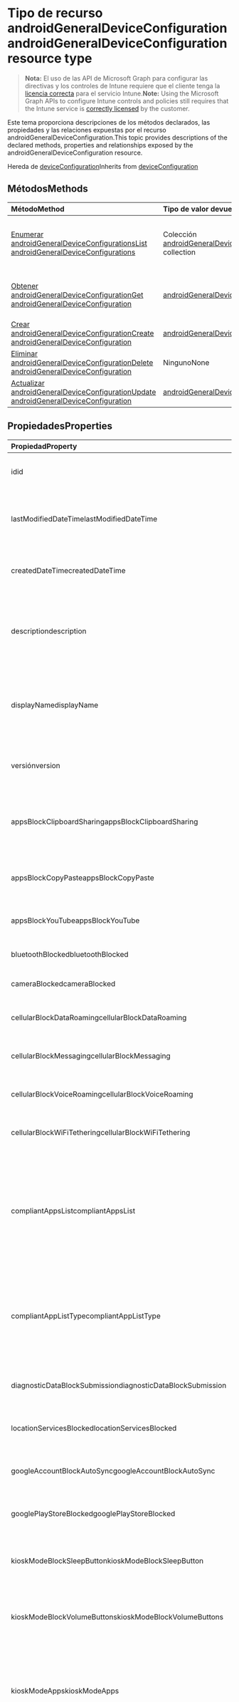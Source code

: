 # <a name="androidgeneraldeviceconfiguration-resource-type"></a><span data-ttu-id="9fc72-101">Tipo de recurso androidGeneralDeviceConfiguration</span><span class="sxs-lookup"><span data-stu-id="9fc72-101">androidGeneralDeviceConfiguration resource type</span></span>

> <span data-ttu-id="9fc72-102">**Nota:** El uso de las API de Microsoft Graph para configurar las directivas y los controles de Intune requiere que el cliente tenga la [licencia correcta](https://go.microsoft.com/fwlink/?linkid=839381) para el servicio Intune.</span><span class="sxs-lookup"><span data-stu-id="9fc72-102">**Note:** Using the Microsoft Graph APIs to configure Intune controls and policies still requires that the Intune service is [correctly licensed](https://go.microsoft.com/fwlink/?linkid=839381) by the customer.</span></span>

<span data-ttu-id="9fc72-103">Este tema proporciona descripciones de los métodos declarados, las propiedades y las relaciones expuestas por el recurso androidGeneralDeviceConfiguration.</span><span class="sxs-lookup"><span data-stu-id="9fc72-103">This topic provides descriptions of the declared methods, properties and relationships exposed by the androidGeneralDeviceConfiguration resource.</span></span>

<span data-ttu-id="9fc72-104">Hereda de [deviceConfiguration](../resources/intune_deviceconfig_deviceconfiguration.md)</span><span class="sxs-lookup"><span data-stu-id="9fc72-104">Inherits from [deviceConfiguration](../resources/intune_deviceconfig_deviceconfiguration.md)</span></span>

## <a name="methods"></a><span data-ttu-id="9fc72-105">Métodos</span><span class="sxs-lookup"><span data-stu-id="9fc72-105">Methods</span></span>
|<span data-ttu-id="9fc72-106">Método</span><span class="sxs-lookup"><span data-stu-id="9fc72-106">Method</span></span>|<span data-ttu-id="9fc72-107">Tipo de valor devuelto</span><span class="sxs-lookup"><span data-stu-id="9fc72-107">Return Type</span></span>|<span data-ttu-id="9fc72-108">Descripción</span><span class="sxs-lookup"><span data-stu-id="9fc72-108">Description</span></span>|
|:---|:---|:---|
|[<span data-ttu-id="9fc72-109">Enumerar androidGeneralDeviceConfigurations</span><span class="sxs-lookup"><span data-stu-id="9fc72-109">List androidGeneralDeviceConfigurations</span></span>](../api/intune_deviceconfig_androidgeneraldeviceconfiguration_list.md)|<span data-ttu-id="9fc72-110">Colección [androidGeneralDeviceConfiguration](../resources/intune_deviceconfig_androidgeneraldeviceconfiguration.md)</span><span class="sxs-lookup"><span data-stu-id="9fc72-110">[androidGeneralDeviceConfiguration](../resources/intune_deviceconfig_androidgeneraldeviceconfiguration.md) collection</span></span>|<span data-ttu-id="9fc72-111">Enumere las propiedades y las relaciones de los objetos [androidGeneralDeviceConfiguration](../resources/intune_deviceconfig_androidgeneraldeviceconfiguration.md).</span><span class="sxs-lookup"><span data-stu-id="9fc72-111">List properties and relationships of the [androidGeneralDeviceConfiguration](../resources/intune_deviceconfig_androidgeneraldeviceconfiguration.md) objects.</span></span>|
|[<span data-ttu-id="9fc72-112">Obtener androidGeneralDeviceConfiguration</span><span class="sxs-lookup"><span data-stu-id="9fc72-112">Get androidGeneralDeviceConfiguration</span></span>](../api/intune_deviceconfig_androidgeneraldeviceconfiguration_get.md)|[<span data-ttu-id="9fc72-113">androidGeneralDeviceConfiguration</span><span class="sxs-lookup"><span data-stu-id="9fc72-113">androidGeneralDeviceConfiguration</span></span>](../resources/intune_deviceconfig_androidgeneraldeviceconfiguration.md)|<span data-ttu-id="9fc72-114">Lea las propiedades y las relaciones del objeto [androidGeneralDeviceConfiguration](../resources/intune_deviceconfig_androidgeneraldeviceconfiguration.md).</span><span class="sxs-lookup"><span data-stu-id="9fc72-114">Read properties and relationships of [plannerTaskDetails](../resources/intune_deviceconfig_androidgeneraldeviceconfiguration.md) object.</span></span>|
|[<span data-ttu-id="9fc72-115">Crear androidGeneralDeviceConfiguration</span><span class="sxs-lookup"><span data-stu-id="9fc72-115">Create androidGeneralDeviceConfiguration</span></span>](../api/intune_deviceconfig_androidgeneraldeviceconfiguration_create.md)|[<span data-ttu-id="9fc72-116">androidGeneralDeviceConfiguration</span><span class="sxs-lookup"><span data-stu-id="9fc72-116">androidGeneralDeviceConfiguration</span></span>](../resources/intune_deviceconfig_androidgeneraldeviceconfiguration.md)|<span data-ttu-id="9fc72-117">Cree un objeto [androidGeneralDeviceConfiguration](../resources/intune_deviceconfig_androidgeneraldeviceconfiguration.md).</span><span class="sxs-lookup"><span data-stu-id="9fc72-117">Create a new [plannerBucket](../resources/intune_deviceconfig_androidgeneraldeviceconfiguration.md) object.</span></span>|
|[<span data-ttu-id="9fc72-118">Eliminar androidGeneralDeviceConfiguration</span><span class="sxs-lookup"><span data-stu-id="9fc72-118">Delete androidGeneralDeviceConfiguration</span></span>](../api/intune_deviceconfig_androidgeneraldeviceconfiguration_delete.md)|<span data-ttu-id="9fc72-119">Ninguno</span><span class="sxs-lookup"><span data-stu-id="9fc72-119">None</span></span>|<span data-ttu-id="9fc72-120">Elimina un [androidGeneralDeviceConfiguration](../resources/intune_deviceconfig_androidgeneraldeviceconfiguration.md).</span><span class="sxs-lookup"><span data-stu-id="9fc72-120">Deletes a [androidGeneralDeviceConfiguration](../resources/intune_deviceconfig_androidgeneraldeviceconfiguration.md).</span></span>|
|[<span data-ttu-id="9fc72-121">Actualizar androidGeneralDeviceConfiguration</span><span class="sxs-lookup"><span data-stu-id="9fc72-121">Update androidGeneralDeviceConfiguration</span></span>](../api/intune_deviceconfig_androidgeneraldeviceconfiguration_update.md)|[<span data-ttu-id="9fc72-122">androidGeneralDeviceConfiguration</span><span class="sxs-lookup"><span data-stu-id="9fc72-122">androidGeneralDeviceConfiguration</span></span>](../resources/intune_deviceconfig_androidgeneraldeviceconfiguration.md)|<span data-ttu-id="9fc72-123">Actualice las propiedades de un objeto [androidGeneralDeviceConfiguration](../resources/intune_deviceconfig_androidgeneraldeviceconfiguration.md).</span><span class="sxs-lookup"><span data-stu-id="9fc72-123">Update the properties of a [calendar](../resources/intune_deviceconfig_androidgeneraldeviceconfiguration.md) object.</span></span>|

## <a name="properties"></a><span data-ttu-id="9fc72-124">Propiedades</span><span class="sxs-lookup"><span data-stu-id="9fc72-124">Properties</span></span>
|<span data-ttu-id="9fc72-125">Propiedad</span><span class="sxs-lookup"><span data-stu-id="9fc72-125">Property</span></span>|<span data-ttu-id="9fc72-126">Tipo</span><span class="sxs-lookup"><span data-stu-id="9fc72-126">Type</span></span>|<span data-ttu-id="9fc72-127">Descripción</span><span class="sxs-lookup"><span data-stu-id="9fc72-127">Description</span></span>|
|:---|:---|:---|
|<span data-ttu-id="9fc72-128">id</span><span class="sxs-lookup"><span data-stu-id="9fc72-128">id</span></span>|<span data-ttu-id="9fc72-129">Cadena</span><span class="sxs-lookup"><span data-stu-id="9fc72-129">String</span></span>|<span data-ttu-id="9fc72-130">Clave de la entidad.</span><span class="sxs-lookup"><span data-stu-id="9fc72-130">Key of the setting.</span></span> <span data-ttu-id="9fc72-131">Heredado de [deviceConfiguration](../resources/intune_deviceconfig_deviceconfiguration.md)</span><span class="sxs-lookup"><span data-stu-id="9fc72-131">Inherited from [deviceConfiguration](../resources/intune_deviceconfig_deviceconfiguration.md)</span></span>|
|<span data-ttu-id="9fc72-132">lastModifiedDateTime</span><span class="sxs-lookup"><span data-stu-id="9fc72-132">lastModifiedDateTime</span></span>|<span data-ttu-id="9fc72-133">DateTimeOffset</span><span class="sxs-lookup"><span data-stu-id="9fc72-133">DateTimeOffset</span></span>|<span data-ttu-id="9fc72-134">Fecha y hora en la que se modificó el objeto por última vez.</span><span class="sxs-lookup"><span data-stu-id="9fc72-134">Indicates the date the object was last modified.</span></span> <span data-ttu-id="9fc72-135">Heredado de [deviceConfiguration](../resources/intune_deviceconfig_deviceconfiguration.md)</span><span class="sxs-lookup"><span data-stu-id="9fc72-135">Inherited from [deviceConfiguration](../resources/intune_deviceconfig_deviceconfiguration.md)</span></span>|
|<span data-ttu-id="9fc72-136">createdDateTime</span><span class="sxs-lookup"><span data-stu-id="9fc72-136">createdDateTime</span></span>|<span data-ttu-id="9fc72-137">DateTimeOffset</span><span class="sxs-lookup"><span data-stu-id="9fc72-137">DateTimeOffset</span></span>|<span data-ttu-id="9fc72-138">Fecha y hora en la que se creó el objeto.</span><span class="sxs-lookup"><span data-stu-id="9fc72-138">DateTime the object was created.</span></span> <span data-ttu-id="9fc72-139">Heredado de [deviceConfiguration](../resources/intune_deviceconfig_deviceconfiguration.md)</span><span class="sxs-lookup"><span data-stu-id="9fc72-139">Inherited from [deviceConfiguration](../resources/intune_deviceconfig_deviceconfiguration.md)</span></span>|
|<span data-ttu-id="9fc72-140">description</span><span class="sxs-lookup"><span data-stu-id="9fc72-140">description</span></span>|<span data-ttu-id="9fc72-141">Cadena</span><span class="sxs-lookup"><span data-stu-id="9fc72-141">String</span></span>|<span data-ttu-id="9fc72-142">Descripción proporcionada por el administrador de la configuración del dispositivo.</span><span class="sxs-lookup"><span data-stu-id="9fc72-142">Admin provided description of the Device Configuration.</span></span> <span data-ttu-id="9fc72-143">Heredado de [deviceConfiguration](../resources/intune_deviceconfig_deviceconfiguration.md)</span><span class="sxs-lookup"><span data-stu-id="9fc72-143">Inherited from [deviceConfiguration](../resources/intune_deviceconfig_deviceconfiguration.md)</span></span>|
|<span data-ttu-id="9fc72-144">displayName</span><span class="sxs-lookup"><span data-stu-id="9fc72-144">displayName</span></span>|<span data-ttu-id="9fc72-145">Cadena</span><span class="sxs-lookup"><span data-stu-id="9fc72-145">String</span></span>|<span data-ttu-id="9fc72-146">Nombre proporcionado por el administrador de la configuración del dispositivo.</span><span class="sxs-lookup"><span data-stu-id="9fc72-146">Admin provided name of the device configuration.</span></span> <span data-ttu-id="9fc72-147">Heredado de [deviceConfiguration](../resources/intune_deviceconfig_deviceconfiguration.md)</span><span class="sxs-lookup"><span data-stu-id="9fc72-147">Inherited from [deviceConfiguration](../resources/intune_deviceconfig_deviceconfiguration.md)</span></span>|
|<span data-ttu-id="9fc72-148">versión</span><span class="sxs-lookup"><span data-stu-id="9fc72-148">version</span></span>|<span data-ttu-id="9fc72-149">Int32</span><span class="sxs-lookup"><span data-stu-id="9fc72-149">Int32</span></span>|<span data-ttu-id="9fc72-150">Versión de la configuración del dispositivo.</span><span class="sxs-lookup"><span data-stu-id="9fc72-150">Version of the device configuration.</span></span> <span data-ttu-id="9fc72-151">Heredado de [deviceConfiguration](../resources/intune_deviceconfig_deviceconfiguration.md)</span><span class="sxs-lookup"><span data-stu-id="9fc72-151">Inherited from [deviceConfiguration](../resources/intune_deviceconfig_deviceconfiguration.md)</span></span>|
|<span data-ttu-id="9fc72-152">appsBlockClipboardSharing</span><span class="sxs-lookup"><span data-stu-id="9fc72-152">appsBlockClipboardSharing</span></span>|<span data-ttu-id="9fc72-153">Booleano</span><span class="sxs-lookup"><span data-stu-id="9fc72-153">Boolean</span></span>|<span data-ttu-id="9fc72-154">Indica si se va a impedir el uso compartido del Portapapeles para copiar y pegar entre aplicaciones.</span><span class="sxs-lookup"><span data-stu-id="9fc72-154">Indicates whether or not to block clipboard sharing to copy and paste between applications.</span></span>|
|<span data-ttu-id="9fc72-155">appsBlockCopyPaste</span><span class="sxs-lookup"><span data-stu-id="9fc72-155">appsBlockCopyPaste</span></span>|<span data-ttu-id="9fc72-156">Booleano</span><span class="sxs-lookup"><span data-stu-id="9fc72-156">Boolean</span></span>|<span data-ttu-id="9fc72-157">Indica si se va a impedir copiar y pegar en las aplicaciones.</span><span class="sxs-lookup"><span data-stu-id="9fc72-157">Indicates whether or not to block copy and paste within applications.</span></span>|
|<span data-ttu-id="9fc72-158">appsBlockYouTube</span><span class="sxs-lookup"><span data-stu-id="9fc72-158">appsBlockYouTube</span></span>|<span data-ttu-id="9fc72-159">Booleano</span><span class="sxs-lookup"><span data-stu-id="9fc72-159">Boolean</span></span>|<span data-ttu-id="9fc72-160">Indica si se va a bloquear la aplicación YouTube.</span><span class="sxs-lookup"><span data-stu-id="9fc72-160">Indicates whether or not to block the YouTube app.</span></span>|
|<span data-ttu-id="9fc72-161">bluetoothBlocked</span><span class="sxs-lookup"><span data-stu-id="9fc72-161">bluetoothBlocked</span></span>|<span data-ttu-id="9fc72-162">Booleano</span><span class="sxs-lookup"><span data-stu-id="9fc72-162">Boolean</span></span>|<span data-ttu-id="9fc72-163">Indica si se va a bloquear el Bluetooth.</span><span class="sxs-lookup"><span data-stu-id="9fc72-163">Indicates whether or not to block Bluetooth.</span></span>|
|<span data-ttu-id="9fc72-164">cameraBlocked</span><span class="sxs-lookup"><span data-stu-id="9fc72-164">cameraBlocked</span></span>|<span data-ttu-id="9fc72-165">Booleano</span><span class="sxs-lookup"><span data-stu-id="9fc72-165">Boolean</span></span>|<span data-ttu-id="9fc72-166">Indica si se va a impedir usar la cámara.</span><span class="sxs-lookup"><span data-stu-id="9fc72-166">Indicates whether or not to block the use of the camera.</span></span>|
|<span data-ttu-id="9fc72-167">cellularBlockDataRoaming</span><span class="sxs-lookup"><span data-stu-id="9fc72-167">cellularBlockDataRoaming</span></span>|<span data-ttu-id="9fc72-168">Booleano</span><span class="sxs-lookup"><span data-stu-id="9fc72-168">Boolean</span></span>|<span data-ttu-id="9fc72-169">Indica si se va a bloquear la itinerancia de datos.</span><span class="sxs-lookup"><span data-stu-id="9fc72-169">Indicates whether or not to block data roaming.</span></span>|
|<span data-ttu-id="9fc72-170">cellularBlockMessaging</span><span class="sxs-lookup"><span data-stu-id="9fc72-170">cellularBlockMessaging</span></span>|<span data-ttu-id="9fc72-171">Booleano</span><span class="sxs-lookup"><span data-stu-id="9fc72-171">Boolean</span></span>|<span data-ttu-id="9fc72-172">Indica si se va a impedir la mensajería SMS/MMS.</span><span class="sxs-lookup"><span data-stu-id="9fc72-172">Indicates whether or not to block SMS/MMS messaging.</span></span>|
|<span data-ttu-id="9fc72-173">cellularBlockVoiceRoaming</span><span class="sxs-lookup"><span data-stu-id="9fc72-173">cellularBlockVoiceRoaming</span></span>|<span data-ttu-id="9fc72-174">Booleano</span><span class="sxs-lookup"><span data-stu-id="9fc72-174">Boolean</span></span>|<span data-ttu-id="9fc72-175">Indica si se va a bloquear la itinerancia de voz.</span><span class="sxs-lookup"><span data-stu-id="9fc72-175">Indicates whether or not to block voice roaming.</span></span>|
|<span data-ttu-id="9fc72-176">cellularBlockWiFiTethering</span><span class="sxs-lookup"><span data-stu-id="9fc72-176">cellularBlockWiFiTethering</span></span>|<span data-ttu-id="9fc72-177">Booleano</span><span class="sxs-lookup"><span data-stu-id="9fc72-177">Boolean</span></span>|<span data-ttu-id="9fc72-178">Indica si se va a bloquear la sincronización de tethering Wi-Fi.</span><span class="sxs-lookup"><span data-stu-id="9fc72-178">Indicates whether or not to block syncing Wi-Fi tethering.</span></span>|
|<span data-ttu-id="9fc72-179">compliantAppsList</span><span class="sxs-lookup"><span data-stu-id="9fc72-179">compliantAppsList</span></span>|<span data-ttu-id="9fc72-180">Colección [appListItem](../resources/intune_deviceconfig_applistitem.md)</span><span class="sxs-lookup"><span data-stu-id="9fc72-180">[appListItem](../resources/intune_deviceconfig_applistitem.md) collection</span></span>|<span data-ttu-id="9fc72-181">Lista de aplicaciones en el cumplimiento (sea lista de permitidos o de bloqueados, controlado por CompliantAppListType).</span><span class="sxs-lookup"><span data-stu-id="9fc72-181">List of apps in the compliance (either allow list or block list, controlled by CompliantAppListType).</span></span> <span data-ttu-id="9fc72-182">Esta colección puede contener un máximo de 10 000 elementos.</span><span class="sxs-lookup"><span data-stu-id="9fc72-182">This collection can contain a maximum of 10000 elements.</span></span>|
|<span data-ttu-id="9fc72-183">compliantAppListType</span><span class="sxs-lookup"><span data-stu-id="9fc72-183">compliantAppListType</span></span>|<span data-ttu-id="9fc72-184">Cadena</span><span class="sxs-lookup"><span data-stu-id="9fc72-184">String</span></span>|<span data-ttu-id="9fc72-185">Tipo de lista que se encuentra en la CompliantAppsList.</span><span class="sxs-lookup"><span data-stu-id="9fc72-185">Type of list that is in the CompliantAppsList.</span></span> <span data-ttu-id="9fc72-186">Los valores posibles son: `none`, `appsInListCompliant` y `appsNotInListCompliant`.</span><span class="sxs-lookup"><span data-stu-id="9fc72-186">Possible values are: `none`, `appsInListCompliant`, `appsNotInListCompliant`.</span></span>|
|<span data-ttu-id="9fc72-187">diagnosticDataBlockSubmission</span><span class="sxs-lookup"><span data-stu-id="9fc72-187">diagnosticDataBlockSubmission</span></span>|<span data-ttu-id="9fc72-188">Booleano</span><span class="sxs-lookup"><span data-stu-id="9fc72-188">Boolean</span></span>|<span data-ttu-id="9fc72-189">Indica si se va a bloquear el envío de datos de diagnóstico.</span><span class="sxs-lookup"><span data-stu-id="9fc72-189">Indicates whether or not to block diagnostic data submission.</span></span>|
|<span data-ttu-id="9fc72-190">locationServicesBlocked</span><span class="sxs-lookup"><span data-stu-id="9fc72-190">locationServicesBlocked</span></span>|<span data-ttu-id="9fc72-191">Booleano</span><span class="sxs-lookup"><span data-stu-id="9fc72-191">Boolean</span></span>|<span data-ttu-id="9fc72-192">Indica si se van a bloquear los servicios de ubicación.</span><span class="sxs-lookup"><span data-stu-id="9fc72-192">Indicates whether or not to block location services.</span></span>|
|<span data-ttu-id="9fc72-193">googleAccountBlockAutoSync</span><span class="sxs-lookup"><span data-stu-id="9fc72-193">googleAccountBlockAutoSync</span></span>|<span data-ttu-id="9fc72-194">Booleano</span><span class="sxs-lookup"><span data-stu-id="9fc72-194">Boolean</span></span>|<span data-ttu-id="9fc72-195">Indica si se va a impedir la sincronización automática de cuentas de Google.</span><span class="sxs-lookup"><span data-stu-id="9fc72-195">Indicates whether or not to block Google account auto sync.</span></span>|
|<span data-ttu-id="9fc72-196">googlePlayStoreBlocked</span><span class="sxs-lookup"><span data-stu-id="9fc72-196">googlePlayStoreBlocked</span></span>|<span data-ttu-id="9fc72-197">Booleano</span><span class="sxs-lookup"><span data-stu-id="9fc72-197">Boolean</span></span>|<span data-ttu-id="9fc72-198">Indica si se va a bloquear la Google Play Store.</span><span class="sxs-lookup"><span data-stu-id="9fc72-198">Indicates whether or not to block the Google Play store.</span></span>|
|<span data-ttu-id="9fc72-199">kioskModeBlockSleepButton</span><span class="sxs-lookup"><span data-stu-id="9fc72-199">kioskModeBlockSleepButton</span></span>|<span data-ttu-id="9fc72-200">Booleano</span><span class="sxs-lookup"><span data-stu-id="9fc72-200">Boolean</span></span>|<span data-ttu-id="9fc72-201">Indica si se va a bloquear el botón de suspensión de pantalla durante el modo de pantalla completa.</span><span class="sxs-lookup"><span data-stu-id="9fc72-201">Indicates whether or not to block the screen sleep button while in Kiosk Mode.</span></span>|
|<span data-ttu-id="9fc72-202">kioskModeBlockVolumeButtons</span><span class="sxs-lookup"><span data-stu-id="9fc72-202">kioskModeBlockVolumeButtons</span></span>|<span data-ttu-id="9fc72-203">Booleano</span><span class="sxs-lookup"><span data-stu-id="9fc72-203">Boolean</span></span>|<span data-ttu-id="9fc72-204">Indica si se van a bloquear los botones de volumen durante el modo de pantalla completa.</span><span class="sxs-lookup"><span data-stu-id="9fc72-204">Indicates whether or not to block the volume buttons while in Kiosk Mode.</span></span>|
|<span data-ttu-id="9fc72-205">kioskModeApps</span><span class="sxs-lookup"><span data-stu-id="9fc72-205">kioskModeApps</span></span>|<span data-ttu-id="9fc72-206">Colección [appListItem](../resources/intune_deviceconfig_applistitem.md)</span><span class="sxs-lookup"><span data-stu-id="9fc72-206">[appListItem](../resources/intune_deviceconfig_applistitem.md) collection</span></span>|<span data-ttu-id="9fc72-207">Una lista de aplicaciones que se podrán ejecutar cuando el dispositivo esté en modo de pantalla completa.</span><span class="sxs-lookup"><span data-stu-id="9fc72-207">A list of apps that will be allowed to run when the device is in Kiosk Mode.</span></span> <span data-ttu-id="9fc72-208">Esta colección puede contener un máximo de 500 elementos.</span><span class="sxs-lookup"><span data-stu-id="9fc72-208">This collection can contain a maximum of 500 elements.</span></span>|
|<span data-ttu-id="9fc72-209">nfcBlocked</span><span class="sxs-lookup"><span data-stu-id="9fc72-209">nfcBlocked</span></span>|<span data-ttu-id="9fc72-210">Booleano</span><span class="sxs-lookup"><span data-stu-id="9fc72-210">Boolean</span></span>|<span data-ttu-id="9fc72-211">Indica si se va a bloquear la transmisión de datos en proximidad.</span><span class="sxs-lookup"><span data-stu-id="9fc72-211">Indicates whether or not to block Near-Field Communication.</span></span>|
|<span data-ttu-id="9fc72-212">passwordBlockFingerprintUnlock</span><span class="sxs-lookup"><span data-stu-id="9fc72-212">passwordBlockFingerprintUnlock</span></span>|<span data-ttu-id="9fc72-213">Booleano</span><span class="sxs-lookup"><span data-stu-id="9fc72-213">Boolean</span></span>|<span data-ttu-id="9fc72-214">Indica si se va a impedir el desbloqueo por huella dactilar.</span><span class="sxs-lookup"><span data-stu-id="9fc72-214">Indicates whether or not to block fingerprint unlock.</span></span>|
|<span data-ttu-id="9fc72-215">passwordBlockTrustAgents</span><span class="sxs-lookup"><span data-stu-id="9fc72-215">passwordBlockTrustAgents</span></span>|<span data-ttu-id="9fc72-216">Booleano</span><span class="sxs-lookup"><span data-stu-id="9fc72-216">Boolean</span></span>|<span data-ttu-id="9fc72-217">Indica si se va a bloquear Smart Lock y otros agentes de confianza.</span><span class="sxs-lookup"><span data-stu-id="9fc72-217">Indicates whether or not to block Smart Lock and other trust agents.</span></span>|
|<span data-ttu-id="9fc72-218">passwordExpirationDays</span><span class="sxs-lookup"><span data-stu-id="9fc72-218">passwordExpirationDays</span></span>|<span data-ttu-id="9fc72-219">Int32</span><span class="sxs-lookup"><span data-stu-id="9fc72-219">Int32</span></span>|<span data-ttu-id="9fc72-220">Número de días antes de que expire la contraseña.</span><span class="sxs-lookup"><span data-stu-id="9fc72-220">Number of days before the password expires.</span></span> <span data-ttu-id="9fc72-221">Valores válidos de 1 a 365</span><span class="sxs-lookup"><span data-stu-id="9fc72-221">Valid values 1 to 365</span></span>|
|<span data-ttu-id="9fc72-222">passwordMinimumLength</span><span class="sxs-lookup"><span data-stu-id="9fc72-222">passwordMinimumLength</span></span>|<span data-ttu-id="9fc72-223">Int32</span><span class="sxs-lookup"><span data-stu-id="9fc72-223">Int32</span></span>|<span data-ttu-id="9fc72-224">Longitud mínima de las contraseñas.</span><span class="sxs-lookup"><span data-stu-id="9fc72-224">Minimum length of passwords.</span></span> <span data-ttu-id="9fc72-225">Valores válidos de 4 a 16</span><span class="sxs-lookup"><span data-stu-id="9fc72-225">Valid values 4 to 16</span></span>|
|<span data-ttu-id="9fc72-226">passwordMinutesOfInactivityBeforeScreenTimeout</span><span class="sxs-lookup"><span data-stu-id="9fc72-226">passwordMinutesOfInactivityBeforeScreenTimeout</span></span>|<span data-ttu-id="9fc72-227">Int32</span><span class="sxs-lookup"><span data-stu-id="9fc72-227">Int32</span></span>|<span data-ttu-id="9fc72-228">Minutos de inactividad antes de que se agote el tiempo de espera de la pantalla.</span><span class="sxs-lookup"><span data-stu-id="9fc72-228">Minutes of inactivity before the screen times out.</span></span>|
|<span data-ttu-id="9fc72-229">passwordPreviousPasswordBlockCount</span><span class="sxs-lookup"><span data-stu-id="9fc72-229">passwordPreviousPasswordBlockCount</span></span>|<span data-ttu-id="9fc72-230">Int32</span><span class="sxs-lookup"><span data-stu-id="9fc72-230">Int32</span></span>|<span data-ttu-id="9fc72-231">Número de contraseñas anteriores que bloquear.</span><span class="sxs-lookup"><span data-stu-id="9fc72-231">Number of previous passwords to block.</span></span> <span data-ttu-id="9fc72-232">Valores válidos de 0 a 24</span><span class="sxs-lookup"><span data-stu-id="9fc72-232">Valid values 0 to 24</span></span>|
|<span data-ttu-id="9fc72-233">passwordSignInFailureCountBeforeFactoryReset</span><span class="sxs-lookup"><span data-stu-id="9fc72-233">passwordSignInFailureCountBeforeFactoryReset</span></span>|<span data-ttu-id="9fc72-234">Int32</span><span class="sxs-lookup"><span data-stu-id="9fc72-234">Int32</span></span>|<span data-ttu-id="9fc72-235">Número de errores de inicio de sesión permitidos antes del restablecimiento de fábrica.</span><span class="sxs-lookup"><span data-stu-id="9fc72-235">Number of sign in failures allowed before factory reset.</span></span> <span data-ttu-id="9fc72-236">Valores válidos de 4 a 11</span><span class="sxs-lookup"><span data-stu-id="9fc72-236">Valid values 4 to 11</span></span>|
|<span data-ttu-id="9fc72-237">passwordRequiredType</span><span class="sxs-lookup"><span data-stu-id="9fc72-237">passwordRequiredType</span></span>|<span data-ttu-id="9fc72-238">Cadena</span><span class="sxs-lookup"><span data-stu-id="9fc72-238">String</span></span>|<span data-ttu-id="9fc72-239">Tipo de contraseña que es necesario.</span><span class="sxs-lookup"><span data-stu-id="9fc72-239">Type of password that is required.</span></span> <span data-ttu-id="9fc72-240">Los valores posibles son: `deviceDefault`, `alphabetic`, `alphanumeric`, `alphanumericWithSymbols`, `lowSecurityBiometric`, `numeric`, `numericComplex` y `any`.</span><span class="sxs-lookup"><span data-stu-id="9fc72-240">Possible values are: `deviceDefault`, `alphabetic`, `alphanumeric`, `alphanumericWithSymbols`, `lowSecurityBiometric`, `numeric`, `numericComplex`.</span></span>|
|<span data-ttu-id="9fc72-241">passwordRequired</span><span class="sxs-lookup"><span data-stu-id="9fc72-241">passwordRequired</span></span>|<span data-ttu-id="9fc72-242">Booleano</span><span class="sxs-lookup"><span data-stu-id="9fc72-242">Boolean</span></span>|<span data-ttu-id="9fc72-243">Indica si se va a requerir una contraseña.</span><span class="sxs-lookup"><span data-stu-id="9fc72-243">Indicates whether or not to require a password.</span></span>|
|<span data-ttu-id="9fc72-244">powerOffBlocked</span><span class="sxs-lookup"><span data-stu-id="9fc72-244">powerOffBlocked</span></span>|<span data-ttu-id="9fc72-245">Booleano</span><span class="sxs-lookup"><span data-stu-id="9fc72-245">Boolean</span></span>|<span data-ttu-id="9fc72-246">Indica si se va a impedir apagar el dispositivo.</span><span class="sxs-lookup"><span data-stu-id="9fc72-246">Indicates whether or not to block powering off the device.</span></span>|
|<span data-ttu-id="9fc72-247">factoryResetBlocked</span><span class="sxs-lookup"><span data-stu-id="9fc72-247">factoryResetBlocked</span></span>|<span data-ttu-id="9fc72-248">Booleano</span><span class="sxs-lookup"><span data-stu-id="9fc72-248">Boolean</span></span>|<span data-ttu-id="9fc72-249">Indica si se va a impedir que el usuario realice un restablecimiento de fábrica.</span><span class="sxs-lookup"><span data-stu-id="9fc72-249">Indicates whether or not to block user performing a factory reset.</span></span>|
|<span data-ttu-id="9fc72-250">screenCaptureBlocked</span><span class="sxs-lookup"><span data-stu-id="9fc72-250">screenCaptureBlocked</span></span>|<span data-ttu-id="9fc72-251">Booleano</span><span class="sxs-lookup"><span data-stu-id="9fc72-251">Boolean</span></span>|<span data-ttu-id="9fc72-252">Indica si se van a impedir las capturas de pantalla.</span><span class="sxs-lookup"><span data-stu-id="9fc72-252">Indicates whether or not to block screenshots.</span></span>|
|<span data-ttu-id="9fc72-253">deviceSharingAllowed</span><span class="sxs-lookup"><span data-stu-id="9fc72-253">deviceSharingAllowed</span></span>|<span data-ttu-id="9fc72-254">Booleano</span><span class="sxs-lookup"><span data-stu-id="9fc72-254">Boolean</span></span>|<span data-ttu-id="9fc72-255">Indica si se va a permitir el modo de uso compartido del dispositivo.</span><span class="sxs-lookup"><span data-stu-id="9fc72-255">Indicates whether or not to allow device sharing mode.</span></span>|
|<span data-ttu-id="9fc72-256">storageBlockGoogleBackup</span><span class="sxs-lookup"><span data-stu-id="9fc72-256">storageBlockGoogleBackup</span></span>|<span data-ttu-id="9fc72-257">Booleano</span><span class="sxs-lookup"><span data-stu-id="9fc72-257">Boolean</span></span>|<span data-ttu-id="9fc72-258">Indica si se va a bloquear Google Backup.</span><span class="sxs-lookup"><span data-stu-id="9fc72-258">Indicates whether or not to block Google Backup.</span></span>|
|<span data-ttu-id="9fc72-259">storageBlockRemovableStorage</span><span class="sxs-lookup"><span data-stu-id="9fc72-259">storageBlockRemovableStorage</span></span>|<span data-ttu-id="9fc72-260">Booleano</span><span class="sxs-lookup"><span data-stu-id="9fc72-260">Boolean</span></span>|<span data-ttu-id="9fc72-261">Indica si se va a impedir el uso de almacenamiento extraíble.</span><span class="sxs-lookup"><span data-stu-id="9fc72-261">Indicates whether or not to block removable storage usage.</span></span>|
|<span data-ttu-id="9fc72-262">storageRequireDeviceEncryption</span><span class="sxs-lookup"><span data-stu-id="9fc72-262">storageRequireDeviceEncryption</span></span>|<span data-ttu-id="9fc72-263">Booleano</span><span class="sxs-lookup"><span data-stu-id="9fc72-263">Boolean</span></span>|<span data-ttu-id="9fc72-264">Indica si se va a requerir cifrado del dispositivo.</span><span class="sxs-lookup"><span data-stu-id="9fc72-264">Indicates whether or not to require device encryption.</span></span>|
|<span data-ttu-id="9fc72-265">storageRequireRemovableStorageEncryption</span><span class="sxs-lookup"><span data-stu-id="9fc72-265">storageRequireRemovableStorageEncryption</span></span>|<span data-ttu-id="9fc72-266">Booleano</span><span class="sxs-lookup"><span data-stu-id="9fc72-266">Boolean</span></span>|<span data-ttu-id="9fc72-267">Indica si se va a requerir cifrado del almacenamiento extraíble.</span><span class="sxs-lookup"><span data-stu-id="9fc72-267">Indicates whether or not to require removable storage encryption.</span></span>|
|<span data-ttu-id="9fc72-268">voiceAssistantBlocked</span><span class="sxs-lookup"><span data-stu-id="9fc72-268">voiceAssistantBlocked</span></span>|<span data-ttu-id="9fc72-269">Booleano</span><span class="sxs-lookup"><span data-stu-id="9fc72-269">Boolean</span></span>|<span data-ttu-id="9fc72-270">Indica si se va a impedir usar el asistente de voz.</span><span class="sxs-lookup"><span data-stu-id="9fc72-270">Indicates whether or not to block the use of the Voice Assistant.</span></span>|
|<span data-ttu-id="9fc72-271">voiceDialingBlocked</span><span class="sxs-lookup"><span data-stu-id="9fc72-271">voiceDialingBlocked</span></span>|<span data-ttu-id="9fc72-272">Booleano</span><span class="sxs-lookup"><span data-stu-id="9fc72-272">Boolean</span></span>|<span data-ttu-id="9fc72-273">Indica si se va a bloquear la marcación por voz.</span><span class="sxs-lookup"><span data-stu-id="9fc72-273">Indicates whether or not to block voice dialing.</span></span>|
|<span data-ttu-id="9fc72-274">webBrowserBlockPopups</span><span class="sxs-lookup"><span data-stu-id="9fc72-274">webBrowserBlockPopups</span></span>|<span data-ttu-id="9fc72-275">Booleano</span><span class="sxs-lookup"><span data-stu-id="9fc72-275">Boolean</span></span>|<span data-ttu-id="9fc72-276">Indica si se van a bloquear los elementos emergentes en el explorador web.</span><span class="sxs-lookup"><span data-stu-id="9fc72-276">Indicates whether or not to block popups within the web browser.</span></span>|
|<span data-ttu-id="9fc72-277">webBrowserBlockAutofill</span><span class="sxs-lookup"><span data-stu-id="9fc72-277">webBrowserBlockAutofill</span></span>|<span data-ttu-id="9fc72-278">Booleano</span><span class="sxs-lookup"><span data-stu-id="9fc72-278">Boolean</span></span>|<span data-ttu-id="9fc72-279">Indica si se va a bloquear la característica de autorrellenado del explorador web.</span><span class="sxs-lookup"><span data-stu-id="9fc72-279">Indicates whether or not to block the web browser's auto fill feature.</span></span>|
|<span data-ttu-id="9fc72-280">webBrowserBlockJavaScript</span><span class="sxs-lookup"><span data-stu-id="9fc72-280">webBrowserBlockJavaScript</span></span>|<span data-ttu-id="9fc72-281">Booleano</span><span class="sxs-lookup"><span data-stu-id="9fc72-281">Boolean</span></span>|<span data-ttu-id="9fc72-282">Indica si se va a bloquear JavaScript en el explorador web.</span><span class="sxs-lookup"><span data-stu-id="9fc72-282">Indicates whether or not to block JavaScript within the web browser.</span></span>|
|<span data-ttu-id="9fc72-283">webBrowserBlocked</span><span class="sxs-lookup"><span data-stu-id="9fc72-283">webBrowserBlocked</span></span>|<span data-ttu-id="9fc72-284">Booleano</span><span class="sxs-lookup"><span data-stu-id="9fc72-284">Boolean</span></span>|<span data-ttu-id="9fc72-285">Indica si se va a bloquear el explorador web.</span><span class="sxs-lookup"><span data-stu-id="9fc72-285">Indicates whether or not to block the web browser.</span></span>|
|<span data-ttu-id="9fc72-286">webBrowserCookieSettings</span><span class="sxs-lookup"><span data-stu-id="9fc72-286">webBrowserCookieSettings</span></span>|<span data-ttu-id="9fc72-287">Cadena</span><span class="sxs-lookup"><span data-stu-id="9fc72-287">String</span></span>|<span data-ttu-id="9fc72-288">Configuración de cookies en el explorador web.</span><span class="sxs-lookup"><span data-stu-id="9fc72-288">Cookie settings within the web browser.</span></span> <span data-ttu-id="9fc72-289">Los valores posibles son: `browserDefault`, `blockAlways`, `allowCurrentWebSite`, `allowFromWebsitesVisited` y `allowAlways`.</span><span class="sxs-lookup"><span data-stu-id="9fc72-289">Possible values are: `browserDefault`, `blockAlways`, `allowCurrentWebSite`, `allowFromWebsitesVisited`, `allowAlways`.</span></span>|
|<span data-ttu-id="9fc72-290">wiFiBlocked</span><span class="sxs-lookup"><span data-stu-id="9fc72-290">wiFiBlocked</span></span>|<span data-ttu-id="9fc72-291">Booleano</span><span class="sxs-lookup"><span data-stu-id="9fc72-291">Boolean</span></span>|<span data-ttu-id="9fc72-292">Indica si se va a bloquear la sincronización de Wi-Fi.</span><span class="sxs-lookup"><span data-stu-id="9fc72-292">Indicates whether or not to block syncing Wi-Fi.</span></span>|
|<span data-ttu-id="9fc72-293">appsInstallAllowList</span><span class="sxs-lookup"><span data-stu-id="9fc72-293">appsInstallAllowList</span></span>|<span data-ttu-id="9fc72-294">Colección [appListItem](../resources/intune_deviceconfig_applistitem.md)</span><span class="sxs-lookup"><span data-stu-id="9fc72-294">[appListItem](../resources/intune_deviceconfig_applistitem.md) collection</span></span>|<span data-ttu-id="9fc72-295">Lista de aplicaciones que se pueden instalar en el dispositivo KNOX.</span><span class="sxs-lookup"><span data-stu-id="9fc72-295">List of apps which can be installed on the KNOX device.</span></span> <span data-ttu-id="9fc72-296">Esta colección puede contener un máximo de 500 elementos.</span><span class="sxs-lookup"><span data-stu-id="9fc72-296">This collection can contain a maximum of 500 elements.</span></span>|
|<span data-ttu-id="9fc72-297">appsLaunchBlockList</span><span class="sxs-lookup"><span data-stu-id="9fc72-297">appsLaunchBlockList</span></span>|<span data-ttu-id="9fc72-298">Colección [appListItem](../resources/intune_deviceconfig_applistitem.md)</span><span class="sxs-lookup"><span data-stu-id="9fc72-298">[appListItem](../resources/intune_deviceconfig_applistitem.md) collection</span></span>|<span data-ttu-id="9fc72-299">Lista de aplicaciones cuyo inicio en el dispositivo KNOX está bloqueado.</span><span class="sxs-lookup"><span data-stu-id="9fc72-299">List of apps which are blocked from being launched on the KNOX device.</span></span> <span data-ttu-id="9fc72-300">Esta colección puede contener un máximo de 500 elementos.</span><span class="sxs-lookup"><span data-stu-id="9fc72-300">This collection can contain a maximum of 500 elements.</span></span>|
|<span data-ttu-id="9fc72-301">appsHideList</span><span class="sxs-lookup"><span data-stu-id="9fc72-301">appsHideList</span></span>|<span data-ttu-id="9fc72-302">Colección [appListItem](../resources/intune_deviceconfig_applistitem.md)</span><span class="sxs-lookup"><span data-stu-id="9fc72-302">[appListItem](../resources/intune_deviceconfig_applistitem.md) collection</span></span>|<span data-ttu-id="9fc72-303">Lista de aplicaciones que se ocultarán en el dispositivo KNOX.</span><span class="sxs-lookup"><span data-stu-id="9fc72-303">List of apps to be hidden on the KNOX device.</span></span> <span data-ttu-id="9fc72-304">Esta colección puede contener un máximo de 500 elementos.</span><span class="sxs-lookup"><span data-stu-id="9fc72-304">This collection can contain a maximum of 500 elements.</span></span>|
|<span data-ttu-id="9fc72-305">securityRequireVerifyApps</span><span class="sxs-lookup"><span data-stu-id="9fc72-305">securityRequireVerifyApps</span></span>|<span data-ttu-id="9fc72-306">Booleano</span><span class="sxs-lookup"><span data-stu-id="9fc72-306">Boolean</span></span>|<span data-ttu-id="9fc72-307">Requiere que la característica Verificar aplicaciones de Android esté activada.</span><span class="sxs-lookup"><span data-stu-id="9fc72-307">Require the Android Verify apps feature is turned on.</span></span>|

## <a name="relationships"></a><span data-ttu-id="9fc72-308">Relaciones</span><span class="sxs-lookup"><span data-stu-id="9fc72-308">Relationships</span></span>
|<span data-ttu-id="9fc72-309">Relación</span><span class="sxs-lookup"><span data-stu-id="9fc72-309">Relationship</span></span>|<span data-ttu-id="9fc72-310">Tipo</span><span class="sxs-lookup"><span data-stu-id="9fc72-310">Type</span></span>|<span data-ttu-id="9fc72-311">Descripción</span><span class="sxs-lookup"><span data-stu-id="9fc72-311">Description</span></span>|
|:---|:---|:---|
|<span data-ttu-id="9fc72-312">asignaciones</span><span class="sxs-lookup"><span data-stu-id="9fc72-312">assignments</span></span>|<span data-ttu-id="9fc72-313">Colección [deviceConfigurationAssignment](../resources/intune_deviceconfig_deviceconfigurationassignment.md)</span><span class="sxs-lookup"><span data-stu-id="9fc72-313">[deviceConfigurationAssignment](../resources/intune_deviceconfig_deviceconfigurationassignment.md) collection</span></span>|<span data-ttu-id="9fc72-314">La lista de tareas para el perfil de configuración del dispositivo.</span><span class="sxs-lookup"><span data-stu-id="9fc72-314">The list of assignments for the device configuration profile.</span></span> <span data-ttu-id="9fc72-315">Heredado de [deviceConfiguration](../resources/intune_deviceconfig_deviceconfiguration.md)</span><span class="sxs-lookup"><span data-stu-id="9fc72-315">Inherited from [deviceConfiguration](../resources/intune_deviceconfig_deviceconfiguration.md)</span></span>|
|<span data-ttu-id="9fc72-316">deviceStatuses</span><span class="sxs-lookup"><span data-stu-id="9fc72-316">deviceStatuses</span></span>|<span data-ttu-id="9fc72-317">Colección [deviceConfigurationDeviceStatus](../resources/intune_deviceconfig_deviceconfigurationdevicestatus.md)</span><span class="sxs-lookup"><span data-stu-id="9fc72-317">[deviceConfigurationDeviceStatus](../resources/intune_deviceconfig_deviceconfigurationdevicestatus.md) collection</span></span>|<span data-ttu-id="9fc72-318">Estado de instalación de configuración del dispositivo por dispositivo.</span><span class="sxs-lookup"><span data-stu-id="9fc72-318">Device configuration installation status by device.</span></span> <span data-ttu-id="9fc72-319">Heredado de [deviceConfiguration](../resources/intune_deviceconfig_deviceconfiguration.md)</span><span class="sxs-lookup"><span data-stu-id="9fc72-319">Inherited from [deviceConfiguration](../resources/intune_deviceconfig_deviceconfiguration.md)</span></span>|
|<span data-ttu-id="9fc72-320">userStatuses</span><span class="sxs-lookup"><span data-stu-id="9fc72-320">userStatuses</span></span>|<span data-ttu-id="9fc72-321">Colección [deviceConfigurationUserStatus](../resources/intune_deviceconfig_deviceconfigurationuserstatus.md)</span><span class="sxs-lookup"><span data-stu-id="9fc72-321">[deviceConfigurationUserStatus](../resources/intune_deviceconfig_deviceconfigurationuserstatus.md) collection</span></span>|<span data-ttu-id="9fc72-322">Estado de instalación de configuración del dispositivo por usuario.</span><span class="sxs-lookup"><span data-stu-id="9fc72-322">Device configuration installation stauts by user.</span></span> <span data-ttu-id="9fc72-323">Heredado de [deviceConfiguration](../resources/intune_deviceconfig_deviceconfiguration.md)</span><span class="sxs-lookup"><span data-stu-id="9fc72-323">Inherited from [deviceConfiguration](../resources/intune_deviceconfig_deviceconfiguration.md)</span></span>|
|<span data-ttu-id="9fc72-324">deviceStatusOverview</span><span class="sxs-lookup"><span data-stu-id="9fc72-324">deviceStatusOverview</span></span>|[<span data-ttu-id="9fc72-325">deviceConfigurationDeviceOverview</span><span class="sxs-lookup"><span data-stu-id="9fc72-325">deviceConfigurationDeviceOverview</span></span>](../resources/intune_deviceconfig_deviceconfigurationdeviceoverview.md)|<span data-ttu-id="9fc72-326">Información general sobre el estado de dispositivos de la configuración de dispositivo. Heredado de [deviceConfiguration](../resources/intune_deviceconfig_deviceconfiguration.md)</span><span class="sxs-lookup"><span data-stu-id="9fc72-326">Device Configuration devices status overview Inherited from [deviceConfiguration](../resources/intune_deviceconfig_deviceconfiguration.md)</span></span>|
|<span data-ttu-id="9fc72-327">userStatusOverview</span><span class="sxs-lookup"><span data-stu-id="9fc72-327">userStatusOverview</span></span>|[<span data-ttu-id="9fc72-328">deviceConfigurationUserOverview</span><span class="sxs-lookup"><span data-stu-id="9fc72-328">deviceConfigurationUserOverview</span></span>](../resources/intune_deviceconfig_deviceconfigurationuseroverview.md)|<span data-ttu-id="9fc72-329">Información general sobre el estado de usuarios de la configuración de dispositivo. Heredado de [deviceConfiguration](../resources/intune_deviceconfig_deviceconfiguration.md)</span><span class="sxs-lookup"><span data-stu-id="9fc72-329">Device Configuration users status overview Inherited from [deviceConfiguration](../resources/intune_deviceconfig_deviceconfiguration.md)</span></span>|
|<span data-ttu-id="9fc72-330">deviceSettingStateSummaries</span><span class="sxs-lookup"><span data-stu-id="9fc72-330">deviceSettingStateSummaries</span></span>|<span data-ttu-id="9fc72-331">Colección [settingStateDeviceSummary](../resources/intune_deviceconfig_settingstatedevicesummary.md)</span><span class="sxs-lookup"><span data-stu-id="9fc72-331">[settingStateDeviceSummary](../resources/intune_deviceconfig_settingstatedevicesummary.md) collection</span></span>|<span data-ttu-id="9fc72-332">Resumen de dispositivo sobre el estado de configuración de la configuración de dispositivo. Heredado de [deviceConfiguration](../resources/intune_deviceconfig_deviceconfiguration.md)</span><span class="sxs-lookup"><span data-stu-id="9fc72-332">Device Configuration Setting State Device Summary Inherited from [deviceConfiguration](../resources/intune_deviceconfig_deviceconfiguration.md)</span></span>|

## <a name="json-representation"></a><span data-ttu-id="9fc72-333">Representación JSON</span><span class="sxs-lookup"><span data-stu-id="9fc72-333">JSON Representation</span></span>
<span data-ttu-id="9fc72-334">Aquí tiene una representación JSON del recurso.</span><span class="sxs-lookup"><span data-stu-id="9fc72-334">Here is a JSON representation of the resource.</span></span>
<!-- {
  "blockType": "resource",
  "keyProperty": "id",
  "@odata.type": "microsoft.graph.androidGeneralDeviceConfiguration"
}
-->
``` json
{
  "@odata.type": "#microsoft.graph.androidGeneralDeviceConfiguration",
  "id": "String (identifier)",
  "lastModifiedDateTime": "String (timestamp)",
  "createdDateTime": "String (timestamp)",
  "description": "String",
  "displayName": "String",
  "version": 1024,
  "appsBlockClipboardSharing": true,
  "appsBlockCopyPaste": true,
  "appsBlockYouTube": true,
  "bluetoothBlocked": true,
  "cameraBlocked": true,
  "cellularBlockDataRoaming": true,
  "cellularBlockMessaging": true,
  "cellularBlockVoiceRoaming": true,
  "cellularBlockWiFiTethering": true,
  "compliantAppsList": [
    {
      "@odata.type": "microsoft.graph.appListItem",
      "name": "String",
      "publisher": "String",
      "appStoreUrl": "String",
      "appId": "String"
    }
  ],
  "compliantAppListType": "String",
  "diagnosticDataBlockSubmission": true,
  "locationServicesBlocked": true,
  "googleAccountBlockAutoSync": true,
  "googlePlayStoreBlocked": true,
  "kioskModeBlockSleepButton": true,
  "kioskModeBlockVolumeButtons": true,
  "kioskModeApps": [
    {
      "@odata.type": "microsoft.graph.appListItem",
      "name": "String",
      "publisher": "String",
      "appStoreUrl": "String",
      "appId": "String"
    }
  ],
  "nfcBlocked": true,
  "passwordBlockFingerprintUnlock": true,
  "passwordBlockTrustAgents": true,
  "passwordExpirationDays": 1024,
  "passwordMinimumLength": 1024,
  "passwordMinutesOfInactivityBeforeScreenTimeout": 1024,
  "passwordPreviousPasswordBlockCount": 1024,
  "passwordSignInFailureCountBeforeFactoryReset": 1024,
  "passwordRequiredType": "String",
  "passwordRequired": true,
  "powerOffBlocked": true,
  "factoryResetBlocked": true,
  "screenCaptureBlocked": true,
  "deviceSharingAllowed": true,
  "storageBlockGoogleBackup": true,
  "storageBlockRemovableStorage": true,
  "storageRequireDeviceEncryption": true,
  "storageRequireRemovableStorageEncryption": true,
  "voiceAssistantBlocked": true,
  "voiceDialingBlocked": true,
  "webBrowserBlockPopups": true,
  "webBrowserBlockAutofill": true,
  "webBrowserBlockJavaScript": true,
  "webBrowserBlocked": true,
  "webBrowserCookieSettings": "String",
  "wiFiBlocked": true,
  "appsInstallAllowList": [
    {
      "@odata.type": "microsoft.graph.appListItem",
      "name": "String",
      "publisher": "String",
      "appStoreUrl": "String",
      "appId": "String"
    }
  ],
  "appsLaunchBlockList": [
    {
      "@odata.type": "microsoft.graph.appListItem",
      "name": "String",
      "publisher": "String",
      "appStoreUrl": "String",
      "appId": "String"
    }
  ],
  "appsHideList": [
    {
      "@odata.type": "microsoft.graph.appListItem",
      "name": "String",
      "publisher": "String",
      "appStoreUrl": "String",
      "appId": "String"
    }
  ],
  "securityRequireVerifyApps": true
}
```



